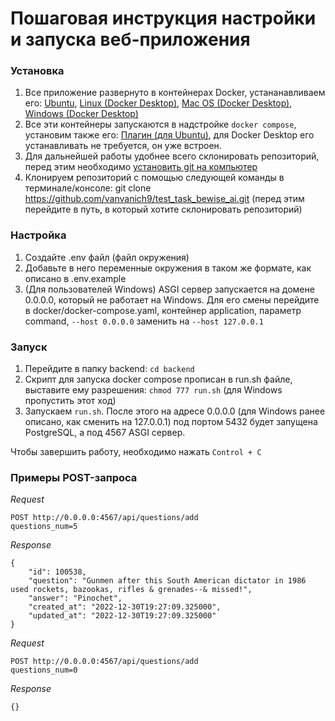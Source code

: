 # Пошаговая инструкция настройки и запуска веб-приложения

### Установка
1. Все приложение развернуто в контейнерах Docker, устананавливаем его: [Ubuntu](https://docs.docker.com/engine/install/ubuntu/), [Linux (Docker Desktop)](https://docs.docker.com/desktop/install/linux-install/), [Mac OS (Docker Desktop)](https://docs.docker.com/desktop/install/mac-install/), [Windows (Docker Desktop)](https://docs.docker.com/desktop/install/windows-install/)
2. Все эти контейнеры запускаются в надстройке `docker compose`, установим также его: [Плагин (для Ubuntu)](https://docs.docker.com/compose/install/linux/#install-using-the-repository), для Docker Desktop его устанавливать не требуется, он уже встроен.
3. Для дальнейшей работы удобнее всего склонировать репозиторий, перед этим необходимо [установить git на компьютер](https://git-scm.com/book/en/v2/Getting-Started-Installing-Git)
4. Клонируем репозиторий с помощью следующей команды в терминале/консоле: git clone https://github.com/vanvanich9/test_task_bewise_ai.git (перед этим перейдите в путь, в который хотите склонировать репозиторий)

### Настройка

1. Создайте .env файл (файл окружения)
2. Добавьте в него переменные окружения в таком же формате, как описано в .env.example
3. (Для пользователей Windows) ASGI сервер запускается на домене 0.0.0.0, который не работает на Windows. Для его смены перейдите в docker/docker-compose.yaml, контейнер application, параметр command, `--host 0.0.0.0` заменить на `--host 127.0.0.1`

### Запуск

1. Перейдите в папку backend: `cd backend`
2. Скрипт для запуска docker compose прописан в run.sh файле, выставите ему разрешения: `chmod 777 run.sh` (для Windows пропустить этот ход)
3. Запускаем `run.sh`. После этого на адресе 0.0.0.0 (для Windows ранее описано, как сменить на 127.0.0.1) под портом 5432 будет запущена PostgreSQL, а под 4567 ASGI сервер.

Чтобы завершить работу, необходимо нажать `Control + C`

### Примеры POST-запроса

<i>Request</i>

    POST http://0.0.0.0:4567/api/questions/add
    questions_num=5

<i>Response</i>

    {
        "id": 100538,
        "question": "Gunmen after this South American dictator in 1986 used rockets, bazookas, rifles & grenades--& missed!",
        "answer": "Pinochet",
        "created_at": "2022-12-30T19:27:09.325000",
        "updated_at": "2022-12-30T19:27:09.325000"
    }

<i>Request</i>

    POST http://0.0.0.0:4567/api/questions/add
    questions_num=0

<i>Response</i>

    {}
